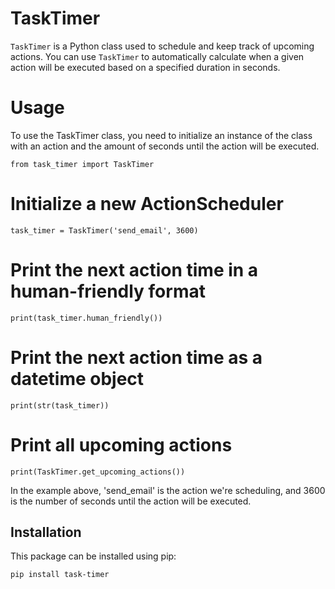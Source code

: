 # TaskTimer

`TaskTimer` is a Python class used to schedule and keep track of upcoming actions. You can use `TaskTimer` to automatically calculate when a given action will be executed based on a specified duration in seconds.

# Usage
To use the TaskTimer class, you need to initialize an instance of the class with an action and the amount of seconds until the action will be executed.

    from task_timer import TaskTimer

# Initialize a new ActionScheduler
    task_timer = TaskTimer('send_email', 3600)

# Print the next action time in a human-friendly format
    print(task_timer.human_friendly())

# Print the next action time as a datetime object
    print(str(task_timer))

# Print all upcoming actions
    print(TaskTimer.get_upcoming_actions())

In the example above, 'send_email' is the action we're scheduling, and 3600 is the number of seconds until the action will be executed.


## Installation

This package can be installed using pip:

```bash
pip install task-timer
